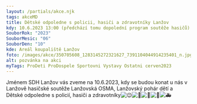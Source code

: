 ```yaml
---
layout: /partials/akce.njk
tags: akceMD
title: Dětské odpoledne s policii, hasiči a zdravotníky Lanžov
kdy: 10.6.2023 13:00 (předchází tomu dopolední program soutěže hasičů)
SouborRok: "2023"
SouborMesic: "06"
SouborDen: "10"
kde: Areál koupaliště Lanžov
foto: /images/akce/350705608_1283145272321627_7391104044914235401_n.jpg
alt: pozvánka na akci
myTags: ProDeti ProDospele Sportovni Vystavy Ostatni cerven2023
---
```

<!--StartFragment-->

Jménem SDH Lanžov vás zveme na 10.6.2023, kdy se budou konat u nás v Lanžově hasičské soutěže Lanžovská OSMA, Lanžovský pohár dětí a Dětské odpoledne s policií, hasiči a zdravotníky![😉](https://static.xx.fbcdn.net/images/emoji.php/v9/t57/1/16/1f609.png)![🙂](https://static.xx.fbcdn.net/images/emoji.php/v9/t4c/1/16/1f642.png)![🚒](https://static.xx.fbcdn.net/images/emoji.php/v9/t67/1/16/1f692.png)![🚓](https://static.xx.fbcdn.net/images/emoji.php/v9/te8/1/16/1f693.png)![🚑](https://static.xx.fbcdn.net/images/emoji.php/v9/te6/1/16/1f691.png)

<!--EndFragment-->